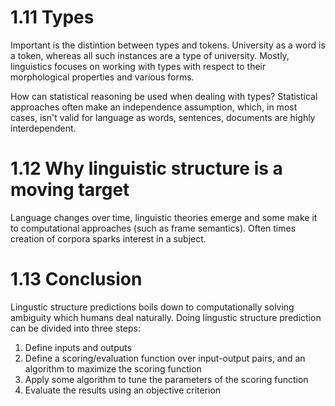 # 1.11 Types

Important is the distintion between types and tokens. University as a word
is a token, whereas all such instances are a type of university. Mostly, 
linguistics focuses on working with types with respect to their
morphological properties and various forms. 

How can statistical reasoning be used when dealing with types?
Statistical approaches often make an independence assumption, 
which, in most cases, isn't valid for language as words, sentences, 
documents are highly interdependent. 

# 1.12 Why linguistic structure is a moving target

Language changes over time, linguistic theories emerge and some
make it to computational approaches (such as frame semantics). Often times
creation of corpora sparks interest in a subject. 

# 1.13 Conclusion

Lingustic structure predictions boils down to computationally 
solving ambiguity which humans deal naturally. Doing lingustic structure
prediction can be divided into three steps:

1. Define inputs and outputs
2. Define a scoring/evaluation function over input-output pairs, 
and an algorithm to maximize the scoring function
3. Apply some algorithm to tune the parameters of the scoring function
4. Evaluate the results using an objective criterion

